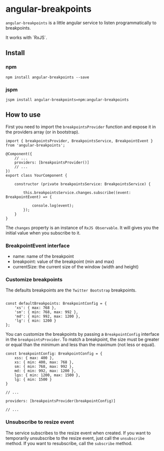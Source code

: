# angular-breakpoints

`angular-breakpoints` is a little angular service to listen programmatically to breakpoints.

It works with ´RxJS`.

## Install

### npm

```
npm install angular-breakpoints --save
```

### jspm

```
jspm install angular-breakpoints=npm:angular-breakpoints 
```

## How to use

First you need to import the `breakpointsProvider` function and expose it in the providers array (or in bootstrap).

```
import { breakpointsProvider, BreakpointsService, BreakpointEvent } from 'angular-breakpoints';

@Component({
    // ...
    providers: [breakpointsProvider()]  
    // ...
})
export class YourComponent {

    constructor (private breakpointsService: BreakpointsService) {
        
        this.breakpointsService.changes.subscribe((event: BreakpointEvent) => {
            
            console.log(event);
        });   
    }
}

```

The `changes` property is an instance of `RxJS Observable`. It will gives you the initial value when you subscribe to it.

### BreakpointEvent interface

* name: name of the breakpoint
* breakpoint: value of the breakpoint (min and max)
* currentSize: the current size of the window (width and height)


### Customize breakpoints

The defaults breakpoints are the `Twitter Bootstrap` breakpoints. 

```

const defaultBreakpoints: BreakpointConfig = {
    'xs': { max: 768 },
    'sm': { min: 768, max: 992 },
    'md': { min: 992, max: 1200 },
    'lg': { min: 1200 }
};

```

You can customize the breakpoints by passing a `BreakpointConfig` interface in the `breakpointsProvider`.
To match a breakpoint, the size must be greater or equal than the minimum and less than the maximum (not less or equal).


```
const breakpointConfig: BreakpointConfig = {
    xss: { max: 400 },
    xs: { min: 400, max: 768 },
    sm: { min: 768, max: 992 },
    md: { min: 992, max: 1200 },
    lgs: { min: 1200, max: 1500 },
    lg: { min: 1500 }
}

// ...

providers: [breakpointsProvider(breakpointConfig)]

// ...

```

### Unsubscribe to resize event

The service subscribes to the resize event when created.
If you want to temporarily unsubscribe to the resize event, just call the `unsubscribe` method.
If you want to resubscribe, call the `subscribe` method.